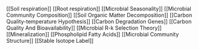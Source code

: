 [[Soil respiration]]
[[Root respiration]]
[[Microbial Seasonality]]
[[Microbial Community Composition]]
[[Soil Organic Matter Decomposition]]
[[Carbon Quality-temperature Hypothesis]]
[[Carbon Degradation Genes]]
[[Carbon Quality And Bioavailability]]
[[Microbial R-k Selection Theory]]
[[Mineralization]]
[[Phospholipid Fatty Acids]]
[[Microbial Community Structure]]
[[Stable Isotope Label]]
